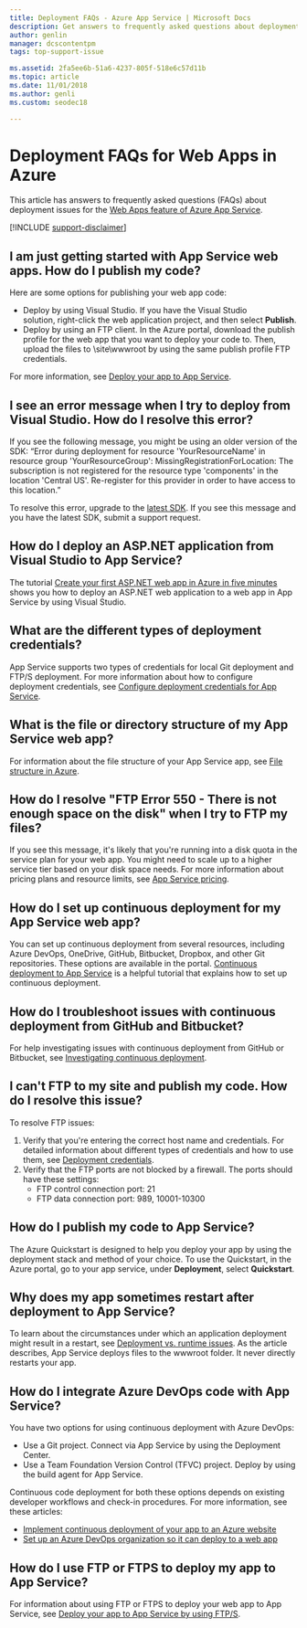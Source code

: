 ```yaml
---
title: Deployment FAQs - Azure App Service | Microsoft Docs
description: Get answers to frequently asked questions about deployment for the Web Apps feature of Azure App Service.
author: genlin
manager: dcscontentpm
tags: top-support-issue

ms.assetid: 2fa5ee6b-51a6-4237-805f-518e6c57d11b
ms.topic: article
ms.date: 11/01/2018
ms.author: genli
ms.custom: seodec18

---
```

# Deployment FAQs for Web Apps in Azure

This article has answers to frequently asked questions (FAQs) about deployment issues for the [Web Apps feature of Azure App Service](https://azure.microsoft.com/services/app-service/web/).

[!INCLUDE [support-disclaimer](../../includes/support-disclaimer.md)]

## I am just getting started with App Service web apps. How do I publish my code?

Here are some options for publishing your web app code:

*   Deploy by using Visual Studio. If you have the Visual Studio solution, right-click the web application project, and then select **Publish**.
*   Deploy by using an FTP client. In the Azure portal, download the publish profile for the web app that you want to deploy your code to. Then, upload the files to \site\wwwroot by using the same publish profile FTP credentials.

For more information, see [Deploy your app to App Service](deploy-local-git.md).

## I see an error message when I try to deploy from Visual Studio. How do I resolve this error?

If you see the following message, you might be using an older version of the SDK: “Error during deployment for resource 'YourResourceName' in resource group 'YourResourceGroup': MissingRegistrationForLocation: The subscription is not registered for the resource type 'components' in the location 'Central US'. Re-register for this provider in order to have access to this location.” 

To resolve this error, upgrade to the [latest SDK](https://azure.microsoft.com/downloads/). If you see this message and you have the latest SDK, submit a support request.

## How do I deploy an ASP.NET application from Visual Studio to App Service?
<a id="deployasp"></a>

The tutorial [Create your first ASP.NET web app in Azure in five minutes](app-service-web-get-started-dotnet.md) shows you how to deploy an ASP.NET web application to a web app in App Service by using Visual Studio.

## What are the different types of deployment credentials?

App Service supports two types of credentials for local Git deployment and FTP/S deployment. For more information about how to configure deployment credentials, see [Configure deployment credentials for App Service](deploy-configure-credentials.md).

## What is the file or directory structure of my App Service web app?

For information about the file structure of your App Service app, see [File structure in Azure](https://github.com/projectkudu/kudu/wiki/File-structure-on-azure).

## How do I resolve "FTP Error 550 - There is not enough space on the disk" when I try to FTP my files?

If you see this message, it's likely that you're running into a disk quota in the service plan for your web app. You might need to scale up to a higher service tier based on your disk space needs. For more information about pricing plans and resource limits, see [App Service pricing](https://azure.microsoft.com/pricing/details/app-service/).

## How do I set up continuous deployment for my App Service web app?

You can set up continuous deployment from several resources, including Azure DevOps, OneDrive, GitHub, Bitbucket, Dropbox, and other Git repositories. These options are available in the portal. [Continuous deployment to App Service](deploy-continuous-deployment.md) is a helpful tutorial that explains how to set up continuous deployment.

## How do I troubleshoot issues with continuous deployment from GitHub and Bitbucket?

For help investigating issues with continuous deployment from GitHub or Bitbucket, see [Investigating continuous deployment](https://github.com/projectkudu/kudu/wiki/Investigating-continuous-deployment).

## I can't FTP to my site and publish my code. How do I resolve this issue?

To resolve FTP issues:

1. Verify that you're entering the correct host name and credentials. For detailed information about different types of credentials and how to use them, see [Deployment credentials](https://github.com/projectkudu/kudu/wiki/Deployment-credentials).
2. Verify that the FTP ports are not blocked by a firewall. The ports should have these settings:
    * FTP control connection port: 21
    * FTP data connection port: 989, 10001-10300

## How do I publish my code to App Service?

The Azure Quickstart is designed to help you deploy your app by using the deployment stack and method of your choice. To use the Quickstart, in the Azure portal, go to your app service, under **Deployment**, select **Quickstart**.

## Why does my app sometimes restart after deployment to App Service?

To learn about the circumstances under which an application deployment might result in a restart, see [Deployment vs. runtime issues](https://github.com/projectkudu/kudu/wiki/Deployment-vs-runtime-issues#deployments-and-web-app-restarts"). As the article describes, App Service deploys files to the wwwroot folder. It never directly restarts your app.

## How do I integrate Azure DevOps code with App Service?

You have two options for using continuous deployment with Azure DevOps:

*   Use a Git project. Connect via App Service by using the Deployment Center.
*   Use a Team Foundation Version Control (TFVC) project. Deploy by using the build agent for App Service.

Continuous code deployment for both these options depends on existing developer workflows and check-in procedures. For more information, see these articles: 

*   [Implement continuous deployment of your app to an Azure website](https://www.visualstudio.com/docs/release/examples/azure/azure-web-apps-from-build-and-release-hubs)
*   [Set up an Azure DevOps organization so it can deploy to a web app](https://github.com/projectkudu/kudu/wiki/Setting-up-a-VSTS-account-so-it-can-deploy-to-a-Web-App)

## How do I use FTP or FTPS to deploy my app to App Service?

For information about using FTP or FTPS to deploy your web app to App Service, see [Deploy your app to App Service by using FTP/S](deploy-ftp.md).
